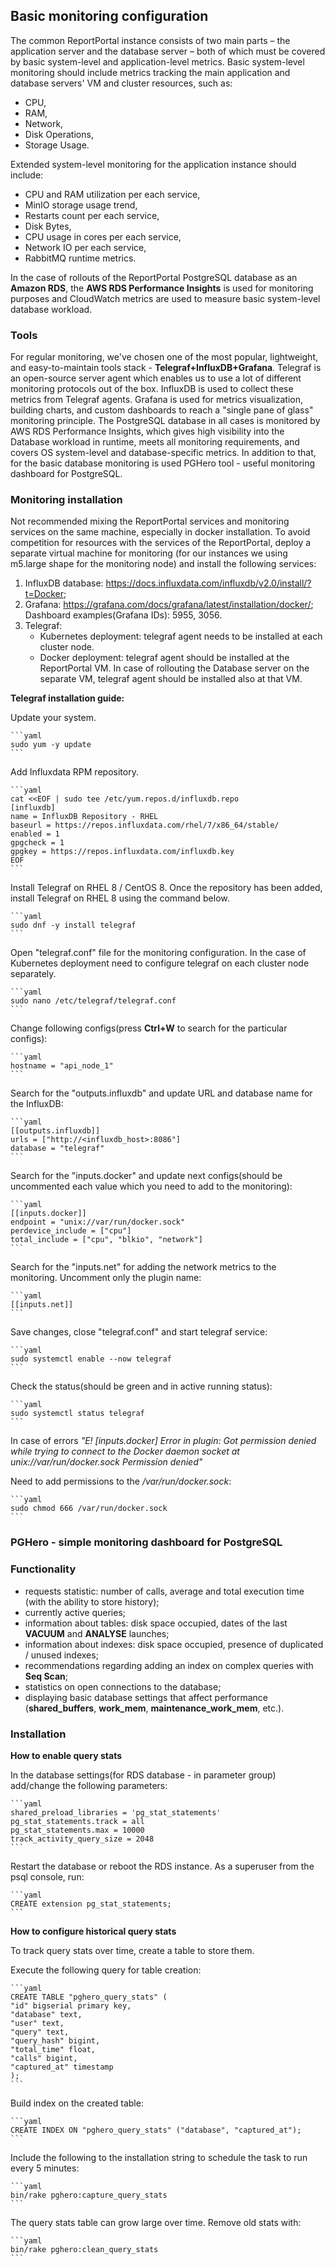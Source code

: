 ## Basic monitoring configuration

The common ReportPortal instance consists of two main parts – the application server and the database server – both of which must be covered by basic system-level and application-level metrics. Basic system-level monitoring should include metrics tracking the main application and database servers' VM and cluster resources, such as:

- CPU,
- RAM,
- Network,
- Disk Operations,
- Storage Usage.

Extended system-level monitoring for the application instance should include:

- CPU and RAM utilization per each service,
- MinIO storage usage trend,
- Restarts count per each service,
- Disk Bytes,
- CPU usage in cores per each service,
- Network IO per each service,
- RabbitMQ runtime metrics.

In the case of rollouts of the ReportPortal PostgreSQL database as an **Amazon RDS**, the **AWS RDS Performance Insights** is used for monitoring purposes and CloudWatch metrics are used to measure basic system-level database workload.

### Tools

For regular monitoring, we've chosen one of the most popular, lightweight, and easy-to-maintain tools stack - **Telegraf+InfluxDB+Grafana**.
Telegraf is an open-source server agent which enables us to use a lot of different monitoring protocols out of the box. InfluxDB is used to collect these metrics from Telegraf agents. Grafana is used for metrics visualization, building charts, and custom dashboards to reach a "single pane of glass" monitoring principle.
The PostgreSQL database in all cases is monitored by AWS RDS Performance Insights, which gives high visibility into the Database workload in runtime, meets all monitoring requirements, and covers OS system-level and database-specific metrics.
In addition to that, for the basic database monitoring is used PGHero tool - useful monitoring dashboard for PostgreSQL.

### Monitoring installation

Not recommended mixing the ReportPortal services and monitoring services on the same machine, especially in docker installation. 
To avoid competition for resources with the services of the ReportPortal, deploy a separate virtual machine for monitoring (for our instances we using m5.large shape for the monitoring node) and install the following services: 
1) InfluxDB database: https://docs.influxdata.com/influxdb/v2.0/install/?t=Docker;
2) Grafana: https://grafana.com/docs/grafana/latest/installation/docker/;
Dashboard examples(Grafana IDs): 5955, 3056.
3) Telegraf:
   - Kubernetes deployment: telegraf agent needs to be installed at each cluster node.
   - Docker deployment: telegraf agent should be installed at the ReportPortal VM. In case of rollouting the Database server on the separate VM, telegraf agent should be installed also at that VM.

**Telegraf installation guide:**

Update your system.

    ```yaml
    sudo yum -y update
    ```
Add Influxdata RPM repository.

    ```yaml
    cat <<EOF | sudo tee /etc/yum.repos.d/influxdb.repo
    [influxdb]
    name = InfluxDB Repository - RHEL 
    baseurl = https://repos.influxdata.com/rhel/7/x86_64/stable/
    enabled = 1
    gpgcheck = 1
    gpgkey = https://repos.influxdata.com/influxdb.key
    EOF
    ```

Install Telegraf on RHEL 8 / CentOS 8. Once the repository has been added, install Telegraf on RHEL 8 using the command below.

    ```yaml
    sudo dnf -y install telegraf
    ```
Open "telegraf.conf" file for the monitoring configuration. In the case of Kubernetes deployment need to configure telegraf on each cluster node separately.

    ```yaml
    sudo nano /etc/telegraf/telegraf.conf
    ```
Change following configs(press **Ctrl+W** to search for the particular configs):

    ```yaml
    hostname = "api_node_1"
    ```

Search for the "outputs.influxdb" and update URL and database name for the InfluxDB:

    ```yaml
    [[outputs.influxdb]]
    urls = ["http://<influxdb_host>:8086"]
    database = "telegraf"
    ```

Search for the "inputs.docker" and update next configs(should be uncommented each value which you need to add to the monitoring):

    ```yaml
    [[inputs.docker]]
    endpoint = "unix://var/run/docker.sock"
    perdevice_include = ["cpu"]
    total_include = ["cpu", "blkio", "network"]
    ```

Search for the "inputs.net" for adding the network metrics to the monitoring. Uncomment only the plugin name:

    ```yaml
    [[inputs.net]]
    ```

Save changes, close "telegraf.conf" and start telegraf service:

    ```yaml
    sudo systemctl enable --now telegraf
    ```

Check the status(should be green and in active running status):

    ```yaml
    sudo systemctl status telegraf
    ```

In case of errors _"E! [inputs.docker] Error in plugin: Got permission denied while trying to connect to the Docker daemon socket at unix://var/run/docker.sock Permission denied"_

Need to add permissions to the _/var/run/docker.sock_:

    ```yaml
    sudo chmod 666 /var/run/docker.sock
    ```

### PGHero - simple monitoring dashboard for PostgreSQL

### Functionality

- requests statistic: number of calls, average and total execution time (with the ability to store history);
- currently active queries;
- information about tables: disk space occupied, dates of the last **VACUUM** and **ANALYSE** launches;
- information about indexes: disk space occupied, presence of duplicated / unused indexes;
- recommendations regarding adding an index on complex queries with **Seq Scan**;
- statistics on open connections to the database;
- displaying basic database settings that affect performance (**shared_buffers**, **work_mem**, **maintenance_work_mem**, etc.).

### Installation

**How to enable query stats**

In the database settings(for RDS database - in parameter group) add/change the following parameters:

    ```yaml
    shared_preload_libraries = 'pg_stat_statements'
    pg_stat_statements.track = all
    pg_stat_statements.max = 10000
    track_activity_query_size = 2048
    ```

Restart the database or reboot the RDS instance.
As a superuser from the psql console, run:

    ```yaml
    CREATE extension pg_stat_statements;
    ```

**How to configure historical query stats**

To track query stats over time, create a table to store them.

Execute the following query for table creation:

    ```yaml
    CREATE TABLE "pghero_query_stats" (
    "id" bigserial primary key,
    "database" text,
    "user" text,
    "query" text,
    "query_hash" bigint,
    "total_time" float,
    "calls" bigint,
    "captured_at" timestamp
    );
    ```

Build index on the created table:

    ```yaml
    CREATE INDEX ON "pghero_query_stats" ("database", "captured_at");
    ```

Include the following to the installation string to schedule the task to run every 5 minutes:

    ```yaml
    bin/rake pghero:capture_query_stats
    ```

The query stats table can grow large over time. Remove old stats with:

    ```yaml
    bin/rake pghero:clean_query_stats
    ```
